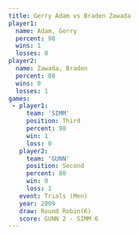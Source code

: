 ```yaml
---
title: Gerry Adam vs Braden Zawada
player1:              
  name: Adam, Gerry   
  percent: 98         
  wins: 1             
  losses: 0           
player2:              
  name: Zawada, Braden
  percent: 80         
  wins: 0             
  losses: 1           
games:
 - player1:         
     team: 'SIMM'   
     position: Third
     percent: 98    
     win: 1         
     loss: 0        
   player2:          
     team: 'GUNN'    
     position: Second
     percent: 80     
     win: 0          
     loss: 1         
   event: Trials (Men)   
   year: 2009            
   draw: Round Robin(6)  
   score: GUNN 2 - SIMM 6
---
```

